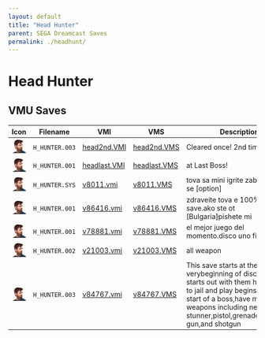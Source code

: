 ```yaml
---
layout: default
title: "Head Hunter"
parent: SEGA Dreamcast Saves
permalink: ./headhunt/
---
```

# Head Hunter

## VMU Saves

| Icon | Filename | VMI | VMS | Description |
|------|----------|-----|-----|-------------|
| ![Head Hunter](../icons/H_HUNTER.003.GIF) | `H_HUNTER.003` | [head2nd.VMI](head2nd.VMI) | [head2nd.VMS](head2nd.VMS) | Cleared once! 2nd time game! |
| ![Head Hunter](../icons/H_HUNTER.001.GIF) | `H_HUNTER.001` | [headlast.VMI](headlast.VMI) | [headlast.VMS](headlast.VMS) | at Last Boss! |
| ![Head Hunter](../icons/H_HUNTER.SYS.GIF) | `H_HUNTER.SYS` | [v8011.vmi](v8011.vmi) | [v8011.VMS](v8011.VMS) | tova sa mini igrite zabavliavaite se [option]  |
| ![Head Hunter](../icons/H_HUNTER.001.GIF) | `H_HUNTER.001` | [v86416.vmi](v86416.vmi) | [v86416.VMS](v86416.VMS) | zdraveite tova e 100%-tov save.ako ste ot [Bulgaria]pishete mi   |
| ![Head Hunter](../icons/H_HUNTER.001.GIF) | `H_HUNTER.001` | [v78881.vmi](v78881.vmi) | [v78881.VMS](v78881.VMS) | el mejor juego del momento.disco uno finalizado.  |
| ![Head Hunter](../icons/H_HUNTER.002.GIF) | `H_HUNTER.002` | [v21003.vmi](v21003.vmi) | [v21003.VMS](v21003.VMS) | all weapon  |
| ![Head Hunter](../icons/H_HUNTER.003.GIF) | `H_HUNTER.003` | [v84767.vmi](v84767.vmi) | [v84767.VMS](v84767.VMS) | This save starts at the verybeginning of disc 2 i think it starts out with them hauling you to jail and play begins at the start of a boss,have most weapons including neuro stunner,pistol,grenades,machine gun,and shotgun   |
